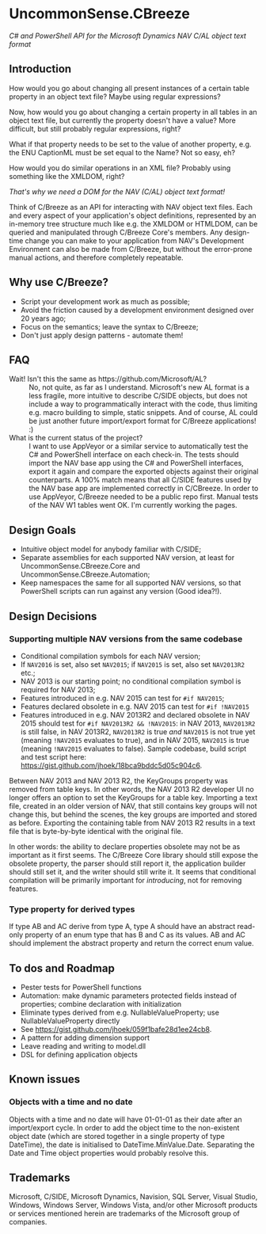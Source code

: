 # UncommonSense.CBreeze
*C# and PowerShell API for the Microsoft Dynamics NAV C/AL object text format*

## Introduction
How would you go about changing all present instances of a certain table property in an object text file? Maybe using regular expressions?

Now, how would you go about changing a certain property in all tables in an object text file, but currently the property doesn't have a value? More difficult, but still probably regular expressions, right?

What if that property needs to be set to the value of another property, e.g. the ENU CaptionML must be set equal to the Name? Not so easy, eh? 

How would you do similar operations in an XML file? Probably using something like the XMLDOM, right?

*That's why we need a DOM for the NAV (C/AL) object text format!*

Think of C/Breeze as an API for interacting with NAV object text files. Each and every aspect of your application's object definitions, represented by an in-memory tree structure much like e.g. the XMLDOM or HTMLDOM, can be queried and manipulated through C/Breeze Core's members. Any design-time change you can make to your application from NAV's Development Environment can also be made from C/Breeze, but without the error-prone manual actions, and therefore completely repeatable.

## Why use C/Breeze?
- Script your development work as much as possible;
- Avoid the friction caused by a development environment designed over 20 years ago;
- Focus on the semantics; leave the syntax to C/Breeze;
- Don't just apply design patterns - automate them!

## FAQ
<dl>
<dt>Wait! Isn't this the same as https://github.com/Microsoft/AL?</dt>
<dd>No, not quite, as far as I understand. Microsoft's new AL format is a less fragile, more intuitive to describe C/SIDE objects, but does not include a way to programmatically interact with the code, thus limiting e.g. macro building to simple, static snippets.
And of course, AL could be just another future import/export format for C/Breeze applications! :)</dd>

<dt>What is the current status of the project?</dt>
<dd>I want to use AppVeyor or a similar service to automatically test the C# and PowerShell interface on each check-in. The tests should import the NAV base app using the C# and PowerShell interfaces, export it again and compare the exported objects against their original counterparts. A 100% match means that all C/SIDE features used by the NAV base app are implemented correctly in C/CBreeze.
In order to use AppVeyor, C/Breeze needed to be a public repo first. Manual tests of the NAV W1 tables went OK. I'm currently working the pages.</dd>
</dl>

## Design Goals
- Intuitive object model for anybody familiar with C/SIDE;
- Separate assemblies for each supported NAV version, at least for UncommonSense.CBreeze.Core and UncommonSense.CBreeze.Automation;
- Keep namespaces the same for all supported NAV versions, so that PowerShell scripts can run against any version (Good idea?!).

## Design Decisions
### Supporting multiple NAV versions from the same codebase
- Conditional compilation symbols for each NAV version;
- If `NAV2016` is set, also set `NAV2015`; if `NAV2015` is set, also set `NAV2013R2` etc.;
- NAV 2013 is our starting point; no conditional compilation symbol is required for NAV 2013;
- Features introduced in e.g. NAV 2015 can test for `#if NAV2015`;
- Features declared obsolete in e.g. NAV 2015 can test for `#if !NAV2015`
- Features introduced in e.g. NAV 2013R2 and declared obsolete in NAV 2015 should test for `#if NAV2013R2 && !NAV2015`: in NAV 2013, `NAV2013R2` is still false, in NAV 2013R2, `NAV2013R2` is true *and* `NAV2015` is not true yet (meaning `!NAV2015` evaluates to true), and in NAV 2015, `NAV2015` is true (meaning `!NAV2015` evaluates to false).
Sample codebase, build script and test script here: https://gist.github.com/jhoek/18bca9bddc5d05c904c6.

Between NAV 2013 and NAV 2013 R2, the KeyGroups property was removed from table keys. In other words, the NAV 2013 R2 developer UI no longer offers an option to set the KeyGroups for a table key. Importing a text file, created in an older version of NAV, that still contains key groups will not change this, but behind the scenes, the key groups are imported and stored as before. Exporting the containing table from NAV 2013 R2 results in a text file that is byte-by-byte identical with the original file.

In other words: the ability to declare properties obsolete may not be as important as it first seems. The C/Breeze Core library should still expose the obsolete property, the parser should still report it, the application builder should still set it, and the writer should still write it. It seems that conditional compilation will be primarily important for *introducing*, not for removing features.

### Type property for derived types
If type AB and AC derive from type A, type A should have an abstract read-only property of an enum type that has B and C as its values. AB and AC should implement the abstract property and return the correct enum value.

## To dos and Roadmap
- Pester tests for PowerShell functions
- Automation: make dynamic parameters protected fields instead of properties; combine declaration with initialization
- Eliminate types derived from e.g. NullableValueProperty; use NullableValueProperty<T> directly
- See https://gist.github.com/jhoek/059f1bafe28d1ee24cb8. 
- A pattern for adding dimension support
- Leave reading and writing to model.dll
- DSL for defining application objects

## Known issues
### Objects with a time and no date
Objects with a time and no date will have 01-01-01 as their date after an import/export cycle. In order to add the object time to the non-existent object date (which are stored together in a single property of type DateTime), the date is initialised to DateTime.MinValue.Date. Separating the Date and Time object properties would probably resolve this.

## Trademarks
Microsoft, C/SIDE, Microsoft Dynamics, Navision, SQL Server, Visual Studio, Windows, Windows Server, Windows Vista, and/or other Microsoft products or services mentioned herein are trademarks of the Microsoft group of companies.
